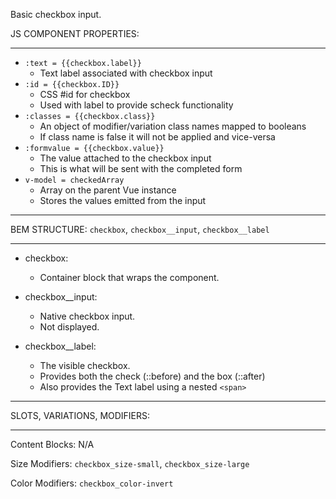 Basic checkbox input.
 
JS COMPONENT PROPERTIES:
___

* `:text = {{checkbox.label}}` 
  * Text label associated with checkbox input
* `:id = {{checkbox.ID}}`
  * CSS #id for checkbox
  * Used with label to provide scheck functionality 
* `:classes = {{checkbox.class}}`
  * An object of modifier/variation class names mapped to booleans
  * If class name is false it will not be applied and vice-versa
* `:formvalue = {{checkbox.value}}`
  * The value attached to the checkbox input 
  * This is what will be sent with the completed form
* `v-model = checkedArray`
  * Array on the parent Vue instance   
  * Stores the values emitted from the input

___
BEM STRUCTURE: `checkbox`, `checkbox__input`, `checkbox__label`
___

* checkbox:
  * Container block that wraps the component.

* checkbox__input:
  * Native checkbox input. 
  * Not displayed.

* checkbox__label:
  * The visible checkbox. 
  * Provides both the check (::before) and the box (::after)
  * Also provides the Text label using a nested `<span>` 

___
SLOTS, VARIATIONS, MODIFIERS:
___

Content Blocks: N/A
 
Size Modifiers: `checkbox_size-small`, `checkbox_size-large` 

Color Modifiers: `checkbox_color-invert`





